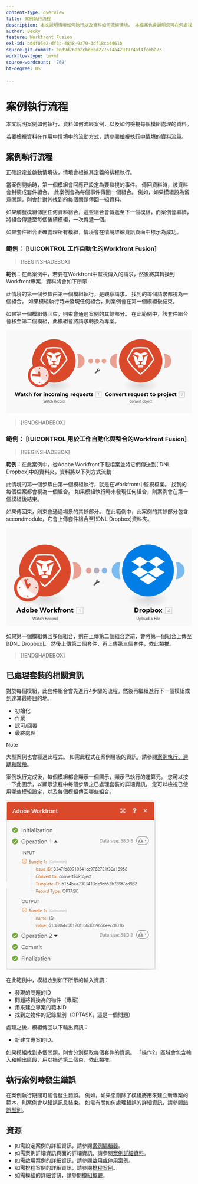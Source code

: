 ```yaml
---
content-type: overview
title: 案例執行流程
description: 本文說明情境如何執行以及資料如何流經情境。 本檔案也會說明您可在何處找到已處理資料的相關資訊，以及如何讀取這些資訊。
author: Becky
feature: Workfront Fusion
exl-id: bd4f05e2-df3c-4848-9a70-3df18ca4461b
source-git-commit: e0d9d76ab2cbd8bd277514a4291974af4fceba73
workflow-type: tm+mt
source-wordcount: '769'
ht-degree: 0%

---
```


# 案例執行流程

本文說明案例如何執行、資料如何流經案例，以及如何檢視每個模組處理的資料。

若要檢視資料在作用中情境中的流動方式，請參閱[檢視執行中情境的資料流量](/help/workfront-fusion/manage-scenarios/view-scenario-data-flow.md)。

## 案例執行流程

正確設定並啟動情境後，情境會根據其定義的排程執行。

當案例開始時，第一個模組會回應已設定為要監視的事件。 傳回資料時，該資料會封裝成套件組合。 此案例會為每個事件傳回一個組合。 例如，如果模組設為留意問題，則會針對其找到的每個問題傳回一組資料。

如果觸發模組傳回任何資料組合，這些組合會傳遞至下一個模組，而案例會繼續，將組合傳遞至每個後續模組，一次傳遞一個。

如果套件組合正確處理所有模組，情境會在情境詳細資訊頁面中標示為成功。

### 範例： [!UICONTROL 工作自動化的Workfront Fusion]

>[!BEGINSHADEBOX]

**範例：**&#x200B;在此案例中，若要在Workfront中監視傳入的請求，然後將其轉換到Workfront專案，資料將會如下所示：

此情境的第一個步驟由第一個模組執行，是觀察請求。 找到的每個請求都視為一個組合。 如果模組執行時未發現任何組合，則案例會在第一個模組後結束。

如果第一個模組傳回束，則束會通過案例的其餘部分。 在此範例中，該套件組合會移至第二個模組，此模組會將請求轉換為專案。

![Workfront案例的執行流程](assets/example-execution-flow-wf-only.png)

>[!ENDSHADEBOX]

### 範例： [!UICONTROL 用於工作自動化與整合的Workfront Fusion]

>[!BEGINSHADEBOX]

**範例：**&#x200B;在此案例中，從Adobe Workfront下載檔案並將它們傳送到[!DNL Dropbox]中的資料夾，資料將以下列方式流動：

此情境的第一個步驟由第一個模組執行，就是在Workfront中監視檔案。 找到的每個檔案都會視為一個組合。 如果模組執行時未發現任何組合，則案例會在第一個模組後結束。

如果傳回束，則束會通過場景的其餘部分。 在此範例中，此案例的其餘部分包含secondmodule，它會上傳套件組合至[!DNL Dropbox]資料夾。

![整合情境的執行流程](assets/example-execution-flow-wf-dropbox.png)

如果第一個模組傳回多個組合，則在上傳第二個組合之前，會將第一個組合上傳至[!DNL Dropbox]。 然後上傳第二個套件，再上傳第三個套件，依此類推。

>[!ENDSHADEBOX]

## 已處理套裝的相關資訊

對於每個模組，此套件組合會先進行4步驟的流程，然後再繼續進行下一個模組或到達其最終目的地。

* 初始化
* 作業
* 認可/回覆
* 最終處理

>[!NOTE]
>
>大型案例也會經過此程式。 如需此程式在案例層級的資訊，請參閱[案例執行、週期和階段](/help/workfront-fusion/references/scenarios/scenario-execution-cycles-phases.md)。

案例執行完成後，每個模組都會顯示一個圖示，顯示已執行的運算元。 您可以按一下此圖示，以顯示流程中每個步驟之已處理套裝的詳細資訊。 您可以檢視已使用哪些模組設定，以及每個模組傳回哪些組合。

![已處理的組合](assets/Info-processed-bundles.png)

在此範例中，模組收到如下所示的輸入資訊：

* 發現的問題的ID
* 問題將轉換為的物件（專案）
* 用來建立專案的範本ID
* 找到之物件的記錄型別（OPTASK，這是一個問題）

處理之後，模組傳回以下輸出資訊：

* 新建立專案的ID。

如果模組找到多個問題，則會分別擷取每個套件的資訊。 「操作2」區域會包含輸入和輸出區段，用以描述第二個束，依此類推。

## 執行案例時發生錯誤

在案例執行期間可能會發生錯誤。 例如，如果您刪除了模組將用來建立新專案的範本，則案例會以錯誤訊息結束。 如需有關如何處理錯誤的詳細資訊，請參閱[錯誤型別](/help/workfront-fusion/references/errors/error-processing.md)。

## 資源

* 如需設定案例的詳細資訊，請參閱[案例編輯器](/help/workfront-fusion/get-started-with-fusion/navigate-fusion/scenario-editor.md)。
* 如需案例詳細資訊頁面的詳細資訊，請參閱[案例詳細資料](/help/workfront-fusion/get-started-with-fusion/navigate-fusion/scenario-details.md)。
* 如需啟用案例的詳細資訊，請參閱[啟用或停用案例](/help/workfront-fusion/manage-scenarios/activate-deactivate-scenarios.md)。
* 如需排程案例的詳細資訊，請參閱[排程案例](/help/workfront-fusion/create-scenarios/config-scenarios-settings/schedule-a-scenario.md)。
* 如需模組的詳細資訊，請參閱[模組概觀](/help/workfront-fusion/get-started-with-fusion/understand-fusion/module-overview.md)。
